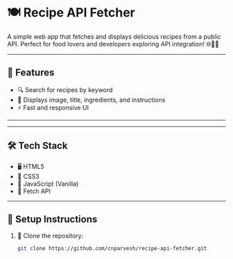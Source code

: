 # 🍽️ Recipe API Fetcher

A simple web app that fetches and displays delicious recipes from a public API. Perfect for food lovers and developers exploring API integration! 🌐👨‍🍳

---

## 🚀 Features

- 🔍 Search for recipes by keyword
- 📸 Displays image, title, ingredients, and instructions
- ⚡ Fast and responsive UI

---
---

## 🛠️ Tech Stack

- 🖥️ HTML5
- 🎨 CSS3
- 🧠 JavaScript (Vanilla)
- 📡 Fetch API


---

## 🔧 Setup Instructions

1. 📁 Clone the repository:

   ```bash
   git clone https://github.com/cnparvesh/recipe-api-fetcher.git
